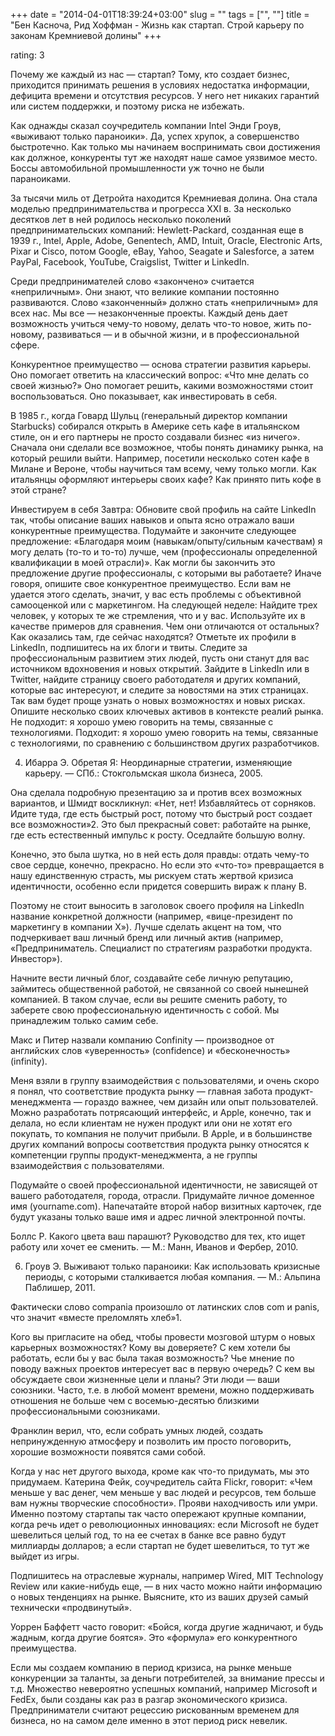 +++
date = "2014-04-01T18:39:24+03:00"
slug = ""
tags = ["", ""]
title = "Бен Касноча, Рид Хоффман - Жизнь как стартап. Строй карьеру по законам Кремниевой долины"
+++

rating: 3

Почему же каждый из нас — стартап? Тому, кто создает бизнес, приходится
принимать решения в условиях недостатка информации, дефицита времени и
отсутствия ресурсов. У него нет никаких гарантий или систем поддержки, и поэтому
риска не избежать.

Как однажды сказал соучредитель компании Intel Энди Гроув, «выживают только
параноики». Да, успех хрупок, а совершенство быстротечно. Как только мы начинаем
воспринимать свои достижения как должное, конкуренты тут же находят наше самое
уязвимое место. Боссы автомобильной промышленности уж точно не были параноиками.

За тысячи миль от Детройта находится Кремниевая долина. Она стала моделью
предпринимательства и прогресса XXI в. За несколько десятков лет в ней родилось
несколько поколений предпринимательских компаний: Hewlett-Packard, созданная еще
в 1939 г., Intel, Apple, Adobe, Genentech, AMD, Intuit, Oracle, Electronic Arts,
Pixar и Cisco, потом Google, eBay, Yahoo, Seagate и Salesforce, а затем PayPal,
Facebook, YouTube, Craigslist, Twitter и LinkedIn.

Среди предпринимателей слово «закончено» считается «неприличным». Они знают, что
великие компании постоянно развиваются. Слово «законченный» должно стать
«неприличным» для всех нас. Мы все — незаконченные проекты. Каждый день дает
возможность учиться чему-то новому, делать что-то новое, жить по-новому,
развиваться — и в обычной жизни, и в профессиональной сфере.

Конкурентное преимущество — основа стратегии развития карьеры. Оно помогает
ответить на классический вопрос: «Что мне делать со своей жизнью?» Оно помогает
решить, какими возможностями стоит воспользоваться. Оно показывает, как
инвестировать в себя.

В 1985 г., когда Говард Шульц (генеральный директор компании Starbucks)
собирался открыть в Америке сеть кафе в итальянском стиле, он и его партнеры не
просто создавали бизнес «из ничего». Сначала они сделали все возможное, чтобы
понять динамику рынка, на который решили выйти. Например, посетили несколько
сотен кафе в Милане и Вероне, чтобы научиться там всему, чему только могли. Как
итальянцы оформляют интерьеры своих кафе? Как принято пить кофе в этой стране?

Инвестируем в себя Завтра: Обновите свой профиль на сайте LinkedIn так, чтобы
описание ваших навыков и опыта ясно отражало ваши конкурентные преимущества.
Подумайте и закончите следующее предложение: «Благодаря моим
(навыкам/опыту/сильным качествам) я могу делать (то-то и то-то) лучше, чем
(профессионалы определенной квалификации в моей отрасли)». Как могли бы
закончить это предложение другие профессионалы, с которыми вы работаете? Иначе
говоря, опишите свое конкурентное преимущество. Если вам не удается этого
сделать, значит, у вас есть проблемы с объективной самооценкой или с
маркетингом. На следующей неделе: Найдите трех человек, у которых те же
стремления, что и у вас. Используйте их в качестве примеров для сравнения. Чем
они отличаются от остальных? Как оказались там, где сейчас находятся? Отметьте
их профили в LinkedIn, подпишитесь на их блоги и твиты. Следите за
профессиональным развитием этих людей, пусть они станут для вас источником
вдохновения и новых открытий. Зайдите в LinkedIn или в Twitter, найдите страницу
своего работодателя и других компаний, которые вас интересуют, и следите за
новостями на этих страницах. Так вам будет проще узнать о новых возможностях и
новых рисках. Опишите несколько своих ключевых активов в контексте реалий рынка.
Не подходит: я хорошо умею говорить на темы, связанные с технологиями. Подходит:
я хорошо умею говорить на темы, связанные с технологиями, по сравнению с
большинством других разработчиков.

4. Ибарра Э. Обретая Я: Неординарные стратегии, изменяющие карьеру. — СПб.:
Стокгольмская школа бизнеса, 2005.

Она сделала подробную презентацию за и против всех возможных вариантов, и Шмидт
воскликнул: «Нет, нет! Избавляйтесь от сорняков. Идите туда, где есть быстрый
рост, потому что быстрый рост создает все возможности»2. Это был прекрасный
совет: работайте на рынке, где есть естественный импульс к росту. Оседлайте
большую волну.

Конечно, это была шутка, но в ней есть доля правды: отдать чему-то свое сердце,
конечно, прекрасно. Но если это «что-то» превращается в нашу единственную
страсть, мы рискуем стать жертвой кризиса идентичности, особенно если придется
совершить вираж к плану B.

Поэтому не стоит выносить в заголовок своего профиля на LinkedIn название
конкретной должности (например, «вице-президент по маркетингу в компании X»).
Лучше сделать акцент на том, что подчеркивает ваш личный бренд или личный актив
(например, «Предприниматель. Специалист по стратегиям разработки продукта.
Инвестор»).

Начните вести личный блог, создавайте себе личную репутацию, займитесь
общественной работой, не связанной со своей нынешней компанией. В таком случае,
если вы решите сменить работу, то заберете свою профессиональную идентичность с
собой. Мы принадлежим только самим себе.

Макс и Питер назвали компанию Confinity — производное от английских слов
«уверенность» (confidence) и «бесконечность» (infinity).

Меня взяли в группу взаимодействия с пользователями, и очень скоро я понял, что
соответствие продукта рынку — главная забота продукт-менеджмента — гораздо
важнее, чем дизайн или опыт пользователей. Можно разработать потрясающий
интерфейс, и Apple, конечно, так и делала, но если клиентам не нужен продукт или
они не хотят его покупать, то компания не получит прибыли. В Apple, и в
большинстве других компаний вопросы соответствия продукта рынку относятся к
компетенции группы продукт-менеджмента, а не группы взаимодействия с
пользователями.

Подумайте о своей профессиональной идентичности, не зависящей от вашего
работодателя, города, отрасли. Придумайте личное доменное имя (yourname.com).
Напечатайте второй набор визитных карточек, где будут указаны только ваше имя и
адрес личной электронной почты.

Боллс Р. Какого цвета ваш парашют? Руководство для тех, кто ищет работу или
хочет ее сменить. — М.: Манн, Иванов и Фербер, 2010.

6. Гроув Э. Выживают только параноики: Как использовать кризисные периоды, с
которыми сталкивается любая компания. — М.: Альпина Паблишер, 2011.

Фактически слово compania произошло от латинских слов com и panis, что значит
«вместе преломлять хлеб»1.

Кого вы пригласите на обед, чтобы провести мозговой штурм о новых карьерных
возможностях? Кому вы доверяете? С кем хотели бы работать, если бы у вас была
такая возможность? Чье мнение по поводу важных проектов интересует вас в первую
очередь? С кем вы обсуждаете свои жизненные цели и планы? Эти люди — ваши
союзники. Часто, т.е. в любой момент времени, можно поддерживать отношения не
больше чем с восемью-десятью близкими профессиональными союзниками.

Франклин верил, что, если собрать умных людей, создать непринужденную атмосферу
и позволить им просто поговорить, хорошие возможности появятся сами собой.

Когда у нас нет другого выхода, кроме как что-то придумать, мы это придумаем.
Катерина Фейк, соучредитель сайта Flickr, говорит: «Чем меньше у вас денег, чем
меньше у вас людей и ресурсов, тем больше вам нужны творческие способности».
Прояви находчивость или умри. Именно поэтому стартапы так часто опережают
крупные компании, когда речь идет о революционных инновациях: если Microsoft не
будет шевелиться целый год, то на ее счетах в банке все равно будут миллиарды
долларов; а если стартап не будет шевелиться, то тут же выйдет из игры.

Подпишитесь на отраслевые журналы, например Wired, MIT Technology Review или
какие-нибудь еще, — в них часто можно найти информацию о новых тенденциях на
рынке. Выясните, кто из ваших друзей самый технически «продвинутый».

Уоррен Баффетт часто говорит: «Бойся, когда другие жадничают, и будь жадным,
когда другие боятся». Это «формула» его конкурентного преимущества.

Если мы создаем компанию в период кризиса, на рынке меньше конкуренции за
таланты, за деньги потребителей, за внимание прессы и т.д. Множество невероятно
успешных компаний, например Microsoft и FedEx, были созданы как раз в разгар
экономического кризиса. Предприниматели считают рецессию рискованным временем
для бизнеса, но на самом деле именно в этот период риск невелик.
